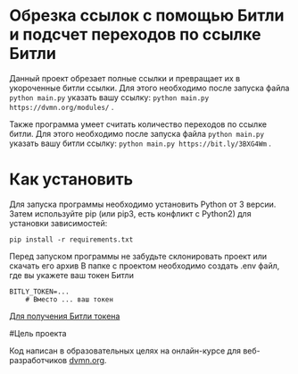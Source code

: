 # Обрезка ссылок с помощью Битли и подсчет переходов по ссылке Битли

Данный проект обрезает полные ссылки и превращает их в укороченные битли ссылки.
Для этого необходимо после запуска файла `python main.py` указать вашу ссылку: `python main.py https://dvmn.org/modules/` .

Также программа умеет считать количество переходов по ссылке битли.
Для этого необходимо после запуска файла `python main.py` указать вашу битли ссылку: `python main.py https://bit.ly/3BXG4Wm` . 

# Как установить

Для запуска программы необходимо установить Python от 3 версии.
Затем используйте pip (или pip3, есть конфликт с Python2) для установки зависимостей:  

```
pip install -r requirements.txt
``` 

Перед запуском программы не забудьте склонировать проект или скачать его архив
В папке с проектом необходимо создать .env файл, где вы укажете ваш токен Битли

```
BITLY_TOKEN=...
	# Вместо ... ваш токен 
```

[Для получения Битли токена](https://app.bitly.com/settings/api/) 

#Цель проекта

Код написан в образовательных целях на онлайн-курсе для веб-разработчиков [dvmn.org](https://dvmn.org).